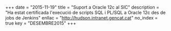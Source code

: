 +++
date        = "2015-11-19"
title       = "Suport a Oracle 12c al SIC"
description = "Ha estat certificada l'execució de scripts SQL i PL/SQL a Oracle 12c des de jobs de Jenkins"
enllac	    = "http://hudson.intranet.gencat.cat"
no_index 	= true
key         = "DESEMBRE2015"
+++
